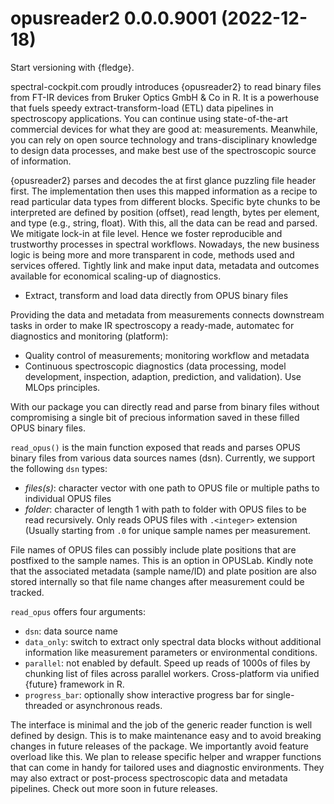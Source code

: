 <!-- NEWS.md is maintained by https://cynkra.github.io/fledge, do not edit -->

# opusreader2 0.0.0.9001 (2022-12-18)

Start versioning with {fledge}.

spectral-cockpit.com proudly introduces {opusreader2} to read binary files 
from FT-IR devices from Bruker Optics GmbH & Co in R. It is a powerhouse that 
fuels speedy extract-transform-load (ETL) data pipelines in spectroscopy
applications. You can continue using state-of-the-art commercial devices
for what they are good at: measurements. Meanwhile, you can rely on open source
technology and trans-disciplinary knowledge to design data processes, and make
best use of the spectroscopic source of information.

{opusreader2} parses and decodes the at first glance puzzling file header
first. The implementation then uses this mapped information as a recipe to read
particular data types from different blocks. Specific byte chunks to be
interpreted are defined by position (offset), read length, bytes per element,
and type (e.g., string, float). With this, all the data can be read and parsed.
We mitigate lock-in at file level. Hence we foster reproducible and trustworthy 
processes in spectral workflows. Nowadays, the new business logic is being more
and more transparent in code, methods used and services offered. Tightly link and
make input data, metadata and outcomes available for economical scaling-up of
diagnostics.

- Extract, transform and load data directly from OPUS binary files

Providing the data and metadata from measurements connects downstream tasks in
order to make IR spectroscopy a ready-made, automatec for diagnostics and monitoring (platform):

- Quality control of measurements; monitoring workflow and metadata
- Continuous spectroscopic diagnostics (data processing, model development,
  inspection, adaption, prediction, and validation). Use MLOps principles.

With our package you can directly read and parse from binary files without
compromising a single bit of precious information saved in these filled 
OPUS binary files.

`read_opus()` is the main function exposed that reads and parses OPUS binary
files from various data sources names (dsn). Currently, we support the 
following `dsn` types:

- *files(s)*: character vector with one path to OPUS file or multiple paths to 
  individual OPUS files
- *folder*: character of length 1 with path to folder with OPUS files to be read
  recursively. Only reads OPUS files with `.<integer>` extension (Usually
  starting from `.0` for unique sample names per measurement.

File names of OPUS files can possibly include plate positions that are postfixed
to the sample names. This is an option in OPUSLab. Kindly note that the 
associated metadata (sample name/ID) and plate position are also stored
internally so that file name changes after measurement could be tracked.

`read_opus` offers four arguments:

- `dsn`: data source name
- `data_only`: switch to extract only spectral data blocks without additional
   information like measurement parameters or environmental conditions.
- `parallel`: not enabled by default. Speed up reads of 1000s of files by 
   chunking list of files across parallel workers. Cross-platform via unified
   {future} framework in R.
- `progress_bar`: optionally show interactive progress bar for single-threaded
  or asynchronous reads.

The interface is minimal and the job of the generic reader function is
well defined by design. This is to make maintenance easy and to avoid breaking
changes in future releases of the package. We importantly avoid feature overload
like this. We plan to release specific helper and wrapper functions that can
come in handy for tailored uses and diagnostic environments. They may also
extract or post-process spectroscopic data and metadata pipelines. Check out
more soon in future releases.
